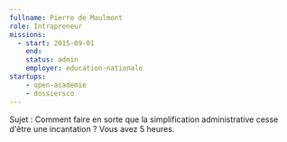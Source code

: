 ```yaml
---
fullname: Pierre de Maulmont
role: Intrapreneur
missions:
  - start: 2015-09-01
    end:
    status: admin
    employer: education-nationale
startups:
    - open-academie
    - dossiersco
---
```


Sujet : Comment faire en sorte que la simplification administrative cesse d'être une incantation ? Vous avez 5 heures.
